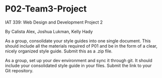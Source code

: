 # P02-Team3-Project

IAT 339: Web Design and Development
Project 2

By Calista Alex, Joshua Lukman, Kelly Hady

As a group, consolidate your style guides into one single document. This should include all the materials required of P01 and be in the form of a clear, nicely organized style guide. Submit this as a .zip file.

As a group, set up your dev environment and sync it through git. It should include your consolidated style guide in your files. Submit the link to your Git repository.
